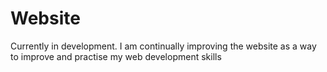 # Website

Currently in development. I am continually improving the website as a way to improve and practise my web development skills

